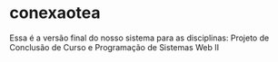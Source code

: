 # conexaotea
Essa é a versão final do nosso sistema para as disciplinas: Projeto de Conclusão de Curso e Programação de Sistemas Web II
